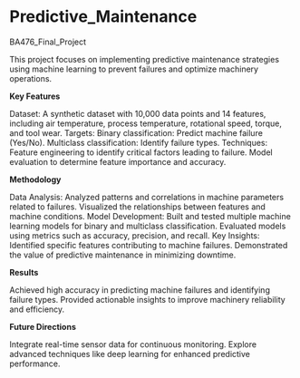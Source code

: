 # Predictive_Maintenance
BA476_Final_Project

This project focuses on implementing predictive maintenance strategies using machine learning to prevent failures and optimize machinery operations.

**Key Features**

Dataset: A synthetic dataset with 10,000 data points and 14 features, including air temperature, process temperature, rotational speed, torque, and tool wear.
Targets:
Binary classification: Predict machine failure (Yes/No).
Multiclass classification: Identify failure types.
Techniques:
Feature engineering to identify critical factors leading to failure.
Model evaluation to determine feature importance and accuracy.

**Methodology**

Data Analysis:
Analyzed patterns and correlations in machine parameters related to failures.
Visualized the relationships between features and machine conditions.
Model Development:
Built and tested multiple machine learning models for binary and multiclass classification.
Evaluated models using metrics such as accuracy, precision, and recall.
Key Insights:
Identified specific features contributing to machine failures.
Demonstrated the value of predictive maintenance in minimizing downtime.

**Results**

Achieved high accuracy in predicting machine failures and identifying failure types.
Provided actionable insights to improve machinery reliability and efficiency.

**Future Directions**

Integrate real-time sensor data for continuous monitoring.
Explore advanced techniques like deep learning for enhanced predictive performance.
